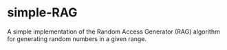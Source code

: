 # simple-RAG
A simple implementation of the Random Access Generator (RAG) algorithm for generating random numbers in a given range.

